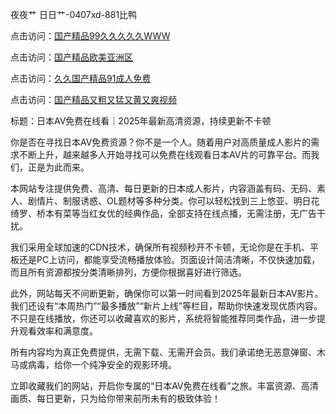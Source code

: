 夜夜艹 日日艹-0407xd-881比鸭


点击访问：<a href="https://tfda.pages.dev/">国产精品99久久久久久WWW</a>

点击访问：<a href="https://cfad.pages.dev/">国产精品欧美亚洲区</a>

点击访问：<a href="https://bsdf-5f5.pages.dev/">久久国产精品91成人免费</a>

点击访问：<a href="https://gsd-agv.pages.dev/">国产精品又粗又猛又黄又爽视频</a>


标题：日本AV免费在线看｜2025年最新高清资源，持续更新不卡顿

你是否在寻找日本AV免费资源？你不是一个人。随着用户对高质量成人影片的需求不断上升，越来越多人开始寻找可以免费在线观看日本AV片的可靠平台。而我们，正是为此而来。

本网站专注提供免费、高清、每日更新的日本成人影片，内容涵盖有码、无码、素人、剧情片、制服诱惑、OL题材等多种分类。你可以轻松找到三上悠亚、明日花绮罗、桥本有菜等当红女优的经典作品，全部支持在线点播，无需注册，无广告干扰。

我们采用全球加速的CDN技术，确保所有视频秒开不卡顿，无论你是在手机、平板还是PC上访问，都能享受流畅播放体验。页面设计简洁清晰，不仅快速加载，而且所有资源都按分类清晰排列，方便你根据喜好进行筛选。

此外，网站每天不间断更新，确保你可以第一时间看到2025年最新日本AV影片。我们还设有“本周热门”“最多播放”“新片上线”等栏目，帮助你快速发现优质内容。不只是在线播放，你还可以收藏喜欢的影片，系统将智能推荐同类作品，进一步提升观看效率和满意度。

所有内容均为真正免费提供，无需下载、无需开会员。我们承诺绝无恶意弹窗、木马或病毒，给你一个纯净安全的观影环境。

立即收藏我们的网站，开启你专属的“日本AV免费在线看”之旅。丰富资源、高清画质、每日更新，只为给你带来前所未有的极致体验！


<span style="display:none;">[Canonical link](https://github.com/xued2604/46827 ）</span>
